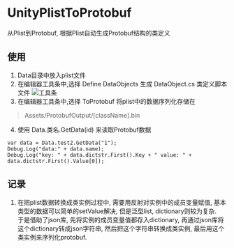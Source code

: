 # UnityPlistToProtobuf
从Plist到Protobuf, 根据Plist自动生成Protobuf结构的类定义
## 使用
1. Data目录中放入plist文件
2. 在编辑器工具条中,选择 Define DataObjects 生成 DataObject.cs 类定义脚本文件
![工具条](https://git.oschina.net/nick.c/nickimage/raw/master/Protobuf/ProtobufTool.png)
3. 在编辑器工具条中,选择 ToProtobuf 将plist中的数据序列化存储在 
> Assets/ProtobufOutput/[className].bin
4. 使用 Data.类名.GetData(id) 来读取Protobuf数据
  ```
  var data = Data.test2.GetData("1");
  Debug.Log("data:" + data.name);
  Debug.Log("key: " + data.dictstr.First().Key + " value: " + data.dictstr.First().Value[0]);
  ```
 
## 记录
1. 在把plist数据转换成类实例过程中, 需要用反射对实例中的成员变量赋值, 基本类型的数据可以简单的setValue解决, 但是泛型list, dictionary则较为复杂.</br> 于是借助了json库, 先将实例的成员变量值都存入dictionary, 再通过json库将这个dictionary转成json字符串, 然后把这个字符串转换成类实例, 最后用这个类实例来序列化protobuf.
